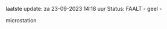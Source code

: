 laatste update: 
za 23-09-2023 14:18   uur 
Status: FAALT - geel - 
<div class="service Y">microstation</div>